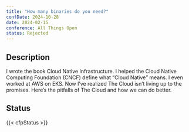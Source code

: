 ```yaml
---
title: "How many binaries do you need?"
confDate: 2024-10-28
date: 2024-02-15
conference: All Things Open
status: Rejected
---
```


## Description

I wrote the book Cloud Native Infrastructure. I helped the Cloud Native Computing Foundation (CNCF) define what “Cloud Native” means. I even worked at AWS on EKS. Now I’ve realized The Cloud isn’t living up to the promises. Here’s the pitfalls of The Cloud and how we can do better.

## Status

{{< cfpStatus >}}
